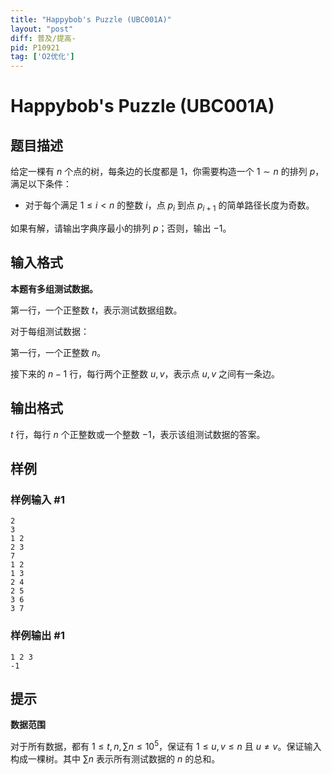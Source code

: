 ```yaml
---
title: "Happybob's Puzzle (UBC001A)"
layout: "post"
diff: 普及/提高-
pid: P10921
tag: ['O2优化']
---
```

# Happybob's Puzzle (UBC001A)
## 题目描述

给定一棵有 $n$ 个点的树，每条边的长度都是 $1$，你需要构造一个 $1\sim n$ 的排列 $p$，满足以下条件：

- 对于每个满足 $1\le i<n$ 的整数 $i$，点 $p_i$ 到点 $p_{i+1}$ 的简单路径长度为奇数。

如果有解，请输出字典序最小的排列 $p$；否则，输出 $-1$。
## 输入格式

**本题有多组测试数据。**

第一行，一个正整数 $t$，表示测试数据组数。

对于每组测试数据：

第一行，一个正整数 $n$。

接下来的 $n-1$ 行，每行两个正整数 $u,v$，表示点 $u,v$ 之间有一条边。
## 输出格式

$t$ 行，每行 $n$ 个正整数或一个整数 $-1$，表示该组测试数据的答案。
## 样例

### 样例输入 #1
```
2
3
1 2
2 3
7
1 2
1 3
2 4
2 5
3 6
3 7
```
### 样例输出 #1
```
1 2 3
-1
```
## 提示

**数据范围**

对于所有数据，都有 $1\le t,n,\sum n\le 10^5$，保证有 $1 \leq u, v \leq n$ 且 $u \neq v$。保证输入构成一棵树。其中 $\sum n$ 表示所有测试数据的 $n$ 的总和。
